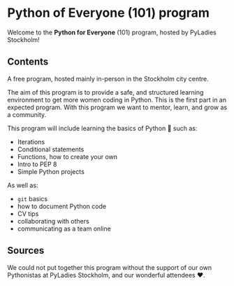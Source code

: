# Python of Everyone (101) program

Welcome to the **Python for Everyone** (101) program, hosted by PyLadies Stockholm!

## Contents

A free program, hosted mainly in-person in the Stockholm city centre.

The aim of this program is to provide a safe, and structured learning environment to get more women coding in Python.
This is the first part in an expected program.
With this program we want to mentor, learn, and grow as a community.

This program will include learning the basics of Python 🐍 such as:

- Iterations
- Conditional statements
- Functions, how to create your own
- Intro to PEP 8
- Simple Python projects

As well as:

- `git` basics
- how to document Python code
- CV tips
- collaborating with others
- communicating as a team online

## Sources

We could not put together this program without the support of our own Pythonistas at PyLadies Stockholm, and our wonderful attendees ❤️.
